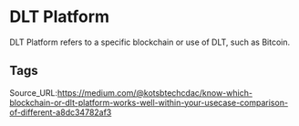 # DLT Platform
DLT Platform refers to a specific blockchain or use of DLT, such as Bitcoin.
## Tags
Source_URL:https://medium.com/@kotsbtechcdac/know-which-blockchain-or-dlt-platform-works-well-within-your-usecase-comparison-of-different-a8dc34782af3
